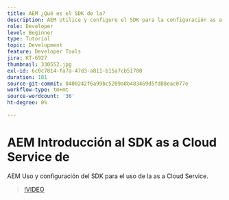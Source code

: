 ```yaml
---
title: AEM ¿Qué es el SDK de la?
description: AEM Utilice y configure el SDK para la configuración as a Cloud Service de la.
role: Developer
level: Beginner
type: Tutorial
topic: Development
feature: Developer Tools
jira: KT-6927
thumbnail: 330552.jpg
exl-id: 6c0c7814-fa7a-47d3-a811-b15a7cb51780
duration: 181
source-git-commit: 0400242f6a99bc5209a8b483469d5fd88eac077e
workflow-type: tm+mt
source-wordcount: '36'
ht-degree: 0%

---
```


# AEM Introducción al SDK as a Cloud Service de

AEM Uso y configuración del SDK para el uso de la as a Cloud Service.

>[!VIDEO](https://video.tv.adobe.com/v/330552?quality=12&learn=on)
